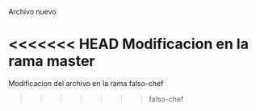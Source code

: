 Archivo nuevo

<<<<<<< HEAD
Modificacion en la rama master
=======
Modificacion del archivo en la rama falso-chef
>>>>>>> falso-chef
